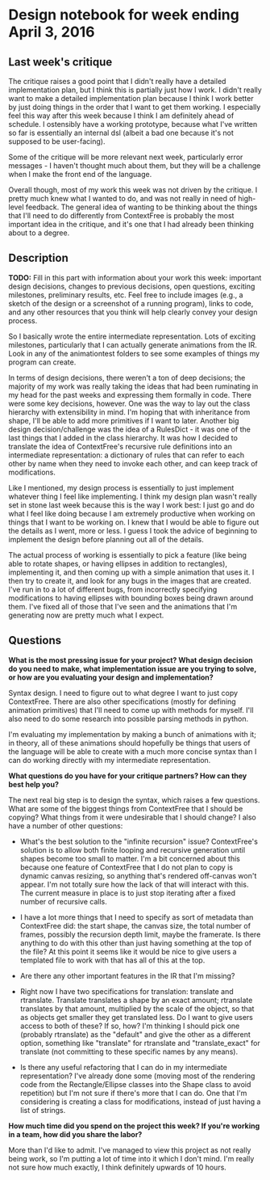 # Design notebook for week ending April 3, 2016

## Last week's critique

The critique raises a good point that I didn't really have a detailed implementation plan, but I think this is partially just how I work. I didn't really want to make a detailed implementation plan because I think I work better by just doing things in the order that I want to get them working. I especially feel this way after this week because I think I am definitely ahead of schedule. I ostensibly have a working prototype, because what I've written so far is essentially an internal dsl (albeit a bad one because it's not supposed to be user-facing).

Some of the critique will be more relevant next week, particularly error messages - I haven't thought much about them, but they will be a challenge when I make the front end of the language. 

Overall though, most of my work this week was not driven by the critique. I pretty much knew what I wanted to do, and was not really in need of high-level feedback. The general idea of wanting to be thinking about the things that I'll need to do differently from ContextFree is probably the most important idea in the critique, and it's one that I had already been thinking about to a degree.

## Description

**TODO:** Fill in this part with information about your work this week:
important design decisions, changes to previous decisions, open questions,
exciting milestones, preliminary results, etc. Feel free to include images
(e.g., a sketch of the design or a screenshot of a running program), links to
code, and any other resources that you think will help clearly convey your
design process.

So I basically wrote the entire intermediate representation. Lots of exciting milestones, particularly that I can actually generate animations from the IR. Look in any of the animationtest folders to see some examples of things my program can create. 

In terms of design decisions, there weren't a ton of deep decisions; the majority of my work was really taking the ideas that had been ruminating in my head for the past weeks and expressing them formally in code. There were some key decisions, however. One was the way to lay out the class hierarchy with extensibility in mind. I'm hoping that with inheritance from shape, I'll be able to add more primitives if I want to later. Another big design decision/challenge was the idea of a RulesDict - it was one of the last things that I added in the class hierarchy. It was how I decided to translate the idea of ContextFree's recursive rule definitions into an intermediate representation: a dictionary of rules that can refer to each other by name when they need to invoke each other, and can keep track of modifications. 

Like I mentioned, my design process is essentially to just implement whatever thing I feel like implementing. I think my design plan wasn't really set in stone last week because this is the way I work best: I just go and do what I feel like doing because I am extremely productive when working on things that I want to be working on. I knew that I would be able to figure out the details as I went, more or less. I guess I took the advice of beginning to implement the design before planning out all of the details.

The actual process of working is essentially to pick a feature (like being able to rotate shapes, or having ellipses in addition to rectangles), implementing it, and then coming up with a simple animation that uses it. I then try to create it, and look for any bugs in the images that are created. I've run in to a lot of different bugs, from incorrectly specifying modifications to having ellipses with bounding boxes being drawn around them. I've fixed all of those that I've seen and the animations that I'm generating now are pretty much what I expect.

## Questions

**What is the most pressing issue for your project? What design decision do
you need to make, what implementation issue are you trying to solve, or how
are you evaluating your design and implementation?**

Syntax design. I need to figure out to what degree I want to just copy ContextFree. There are also other specifications (mostly for defining animation primitives) that I'll need to come up with methods for myself. I'll also need to do some research into possible parsing methods in python. 

I'm evaluating my implementation by making a bunch of animations with it; in theory, all of these animations should hopefully be things that users of the language will be able to create with a much more concise syntax than I can do working directly with my intermediate representation. 

**What questions do you have for your critique partners? How can they best help
you?**

The next real big step is to design the syntax, which raises a few questions. What are some of the biggest things from ContextFree that I should be copying? What things from it were undesirable that I should change? I also have a number of other questions:

* What's the best solution to the "infinite recursion" issue? ContextFree's solution is to allow both finite looping and recursive generation until shapes become too small to matter. I'm a bit concerned about this because one feature of ContextFree that I do not plan to copy is dynamic canvas resizing, so anything that's rendered off-canvas won't appear. I'm not totally sure how the lack of that will interact with this. The current measure in place is to just stop iterating after a fixed number of recursive calls.

* I have a lot more things that I need to specify as sort of metadata than ContextFree did: the start shape, the canvas size, the total number of frames, possibly the recursion depth limit, maybe the framerate. Is there anything to do with this other than just having something at the top of the file? At this point it seems like it would be nice to give users a templated file to work with that has all of this at the top.

* Are there any other important features in the IR that I'm missing? 

* Right now I have two specifications for translation: translate and rtranslate. Translate translates a shape by an exact amount; rtranslate translates by that amount, multiplied by the scale of the object, so that as objects get smaller they get translated less. Do I want to give users access to both of these? If so, how? I'm thinking I should pick one (probably rtranslate) as the "default" and give the other as a different option, something like "translate" for rtranslate and "translate_exact" for translate (not committing to these specific names by any means). 

* Is there any useful refactoring that I can do in my intermediate representation? I've already done some (moving most of the rendering code from the Rectangle/Ellipse classes into the Shape class to avoid repetition) but I'm not sure if there's more that I can do. One that I'm considering is creating a class for modifications, instead of just having a list of strings.

**How much time did you spend on the project this week? If you're working in a
team, how did you share the labor?**

More than I'd like to admit. I've managed to view this project as not really being work, so I'm putting a lot of time into it which I don't mind. I'm really not sure how much exactly, I think definitely upwards of 10 hours.

